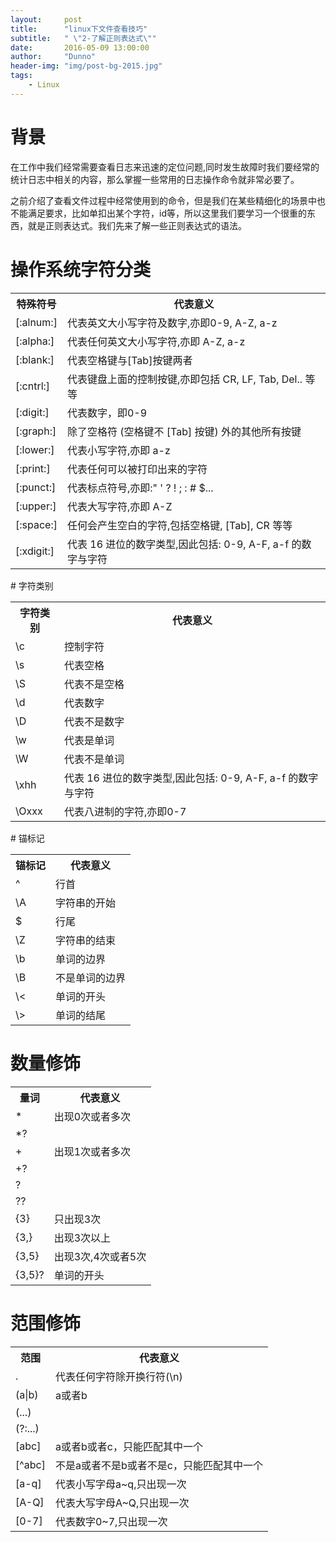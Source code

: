 ```yaml
---
layout:     post
title:      "linux下文件查看技巧"
subtitle:   " \"2-了解正则表达式\""
date:       2016-05-09 13:00:00
author:     "Dunno"
header-img: "img/post-bg-2015.jpg"
tags:
    - Linux
---
```

# 背景
<p>在工作中我们经常需要查看日志来迅速的定位问题,同时发生故障时我们要经常的统计日志中相关的内容，那么掌握一些常用的日志操作命令就非常必要了。</p>
<p>之前介绍了查看文件过程中经常使用到的命令，但是我们在某些精细化的场景中也不能满足要求，比如单扣出某个字符，id等，所以这里我们要学习一个很重的东西，就是正则表达式。我们先来了解一些正则表达式的语法。</p>

# 操作系统字符分类
<table>
<tr>
	<th>特殊符号</th><th>代表意义</th>
</tr>
<tr>
	<td>[:alnum:]</td><td>代表英文大小写字符及数字,亦即0-9, A-Z, a-z</td>
</tr>
<tr>
	<td>[:alpha:]</td><td>代表任何英文大小写字符,亦即 A-Z, a-z</td>
</tr>
<tr>
	<td>[:blank:]</td><td>代表空格键与[Tab]按键两者</td>
</tr>
<tr>
	<td>[:cntrl:]</td><td>代表键盘上面的控制按键,亦即包括 CR, LF, Tab, Del.. 等等</td>
</tr>
<tr>
	<td>[:digit:]</td><td>代表数字，即0-9</td>
</tr>
<tr>
	<td>[:graph:]</td><td>除了空格符 (空格键不 [Tab] 按键) 外的其他所有按键</td>
</tr><tr>
	<td>[:lower:]</td><td>代表小写字符,亦即 a-z</td>
</tr>
<tr>
	<td>[:print:]</td><td>代表任何可以被打印出来的字符</td>
</tr>
<tr>
	<td>[:punct:]</td><td>代表标点符号,亦即:" ' ? ! ; : # $...</td>
</tr>   
<tr>
	<td>[:upper:]</td><td>代表大写字符,亦即 A-Z</td>
</tr>  
<tr>
	<td>[:space:]</td><td>任何会产生空白的字符,包括空格键, [Tab], CR 等等</td>
</tr>  
<tr>
	<td>[:xdigit:]</td><td>代表 16 进位的数字类型,因此包括: 0-9, A-F, a-f 的数字与字符</td>
</tr>  
</table>                                                                                                                                                                                   
# 字符类别 
<table>
<tr>
	<th>字符类别</th><th>代表意义</th>
</tr>
<tr>
	<td>\c</td><td>控制字符</td>
</tr>
<tr>
	<td>\s</td><td>代表空格</td>
</tr>
<tr>
	<td>\S</td><td>代表不是空格</td>
</tr>
<tr>
	<td>\d</td><td>代表数字</td>
</tr>
<tr>
	<td>\D</td><td>代表不是数字</td>
</tr>
<tr>
	<td>\w</td><td>代表是单词</td>
</tr><tr>
	<td>\W</td><td>代表不是单词</td>
</tr>
<tr>
	<td>\xhh</td><td>代表 16 进位的数字类型,因此包括: 0-9, A-F, a-f 的数字与字符</td>
</tr>
<tr>
	<td>\Oxxx</td><td>代表八进制的字符,亦即0-7</td>
</tr>
</table>
# 锚标记
<table>
<tr>
	<th>锚标记</th><th>代表意义</th>
</tr>
<tr>
	<td>^</td><td>行首</td>
</tr>
<tr>
	<td>\A</td><td>字符串的开始</td>
</tr>
<tr>
	<td>$</td><td>行尾</td>
</tr>
<tr>
	<td>\Z</td><td>字符串的结束</td>
</tr>
<tr>
	<td>\b</td><td>单词的边界</td>
</tr>
<tr>
	<td>\B</td><td>不是单词的边界</td>
</tr><tr>
	<td>\<</td><td>单词的开头</td>
</tr>
<tr>
	<td>\></td><td>单词的结尾</td>
</tr>
</table> 

# 数量修饰

<table>
<tr>
	<th>量词</th><th>代表意义</th>
</tr>
<tr>
	<td>*</td><td>出现0次或者多次</td>
</tr>
<tr>
	<td>*?</td><td></td>
</tr>
<tr>
	<td>+</td><td>出现1次或者多次</td>
</tr>
<tr>
	<td>+?</td><td></td>
</tr>
<tr>
	<td>?</td><td></td>
</tr>
<tr>
	<td>??</td><td></td>
</tr><tr>
	<td>{3}</td><td>只出现3次</td>
</tr>
<tr>
	<td>{3,}</td><td>出现3次以上</td>
</tr>
<tr>
	<td>{3,5}</td><td>出现3次,4次或者5次</td>
</tr>
<tr>
	<td>{3,5}?</td><td>单词的开头</td>
</tr>
</table> 

# 范围修饰
<table>
<tr>
	<th>范围</th><th>代表意义</th>
</tr>
<tr>
	<td> . </td><td>代表任何字符除开换行符(\n)</td>
</tr>
<tr>
	<td>(a|b)</td><td>a或者b</td>
</tr>
<tr>
	<td>(...)</td><td></td>
</tr>
<tr>
	<td>(?:...)</td><td></td>
</tr>
<tr>
	<td>[abc]</td><td>a或者b或者c，只能匹配其中一个</td>
</tr>
<tr>
	<td>[^abc]</td><td>不是a或者不是b或者不是c，只能匹配其中一个</td>
</tr><tr>
	<td>[a-q]</td><td>代表小写字母a~q,只出现一次</td>
</tr>
<tr>
	<td>[A-Q]</td><td>代表大写字母A~Q,只出现一次</td>
</tr>
<tr>
	<td>[0-7]</td><td>代表数字0~7,只出现一次</td>
</tr>
</table> 

 